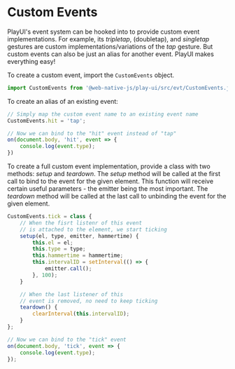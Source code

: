 # Custom Events

PlayUI's event system can be hooked into to provide custom event implementations. For example, its _tripletap_, \(doubletap\), and _singletap_ gestures are custom implementations/variations of the _tap_ gesture. But custom events can also be just an alias for another event. PlayUI makes everything easy!

To create a custom event, import the `CustomEvents` object.

```javascript
import CustomEvents from '@web-native-js/play-ui/src/evt/CustomEvents.js';
```

To create an alias of an existing event:

```javascript
// Simply map the custom event name to an existing event name
CustomEvents.hit = 'tap';

// Now we can bind to the "hit" event instead of "tap"
on(document.body, 'hit', event => {
    console.log(event.type);
})
```

To create a full custom event implementation, provide a class with two methods: _setup_ and _teardown_. The _setup_ method will be called at the first call to bind to the event for the given element. This function will receive certain useful parameters - the emitter being the most important. The _teardown_ method will be called at the last call to unbinding the event for the given element.

```javascript
CustomEvents.tick = class {
    // When the fisrt listenr of this event
    // is attached to the element, we start ticking
    setup(el, type, emitter, hammertime) {
        this.el = el;
        this.type = type;
        this.hammertime = hammertime;
        this.intervalID = setInterval(() => {
            emitter.call();
        }, 100);
    }

    // When the last listener of this
    // event is removed, no need to keep ticking
    teardown() {
        clearInterval(this.intervalID);
    }
};

// Now we can bind to the "tick" event
on(document.body, 'tick', event => {
    console.log(event.type);
});
```

